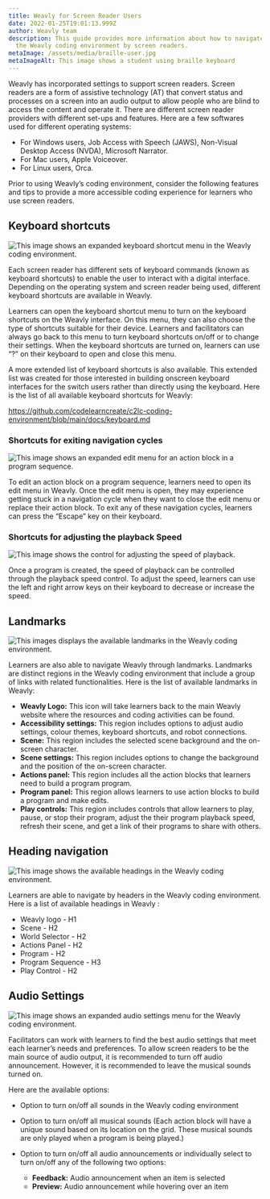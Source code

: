 ```yaml
---
title: Weavly for Screen Reader Users
date: 2022-01-25T19:01:13.999Z
author: Weavly team
description: This guide provides more information about how to navigate and use
  the Weavly coding environment by screen readers.
metaImage: /assets/media/braille-user.jpg
metaImageAlt: This image shows a student using braille keyboard
---
```

Weavly has incorporated settings to support screen readers. Screen readers are a form of assistive technology (AT) that convert status and processes on a screen into an audio output to allow people who are blind to access the content and operate it. There are different screen reader providers with different set-ups and features. Here are a few softwares used for different operating systems:

* For Windows users, Job Access with Speech (JAWS), Non-Visual Desktop Access (NVDA), Microsoft Narrator.
* For Mac users, Apple Voiceover.
* For Linux users, Orca.

Prior to using Weavly’s coding environment, consider the following features and tips to provide a more accessible coding experience for learners who use screen readers.

## Keyboard shortcuts

![This image shows an expanded keyboard shortcut menu in the Weavly coding environment. ](/assets/media/keyboard-shortcuts.jpg "Weavly keyboard shortcut menu")

Each screen reader has different sets of keyboard commands (known as keyboard shortcuts) to enable the user to interact with a digital interface. Depending on the operating system and screen reader being used, different keyboard shortcuts are available in Weavly.

Learners can open the keyboard shortcut menu to turn on the keyboard shortcuts on the Weavly interface. On this menu, they can also choose the type of shortcuts suitable for their device. Learners and facilitators can always go back to this menu to turn keyboard shortcuts on/off or to change their settings. When the keyboard shortcuts are turned on, learners can use “?” on their keyboard to open and close this menu.

A more extended list of keyboard shortcuts is also available. This extended list was created for those interested in building onscreen keyboard interfaces for the switch users rather than directly using the keyboard. Here is the list of all available keyboard shortcuts for Weavly:

<https://github.com/codelearncreate/c2lc-coding-environment/blob/main/docs/keyboard.md>

### Shortcuts for exiting navigation cycles

![This image shows an expanded edit menu for an action block in a program sequence. ](/assets/media/edit-menu.jpg "Action block's edit menu")

To edit an action block on a program sequence, learners need to open its edit menu in Weavly. Once the edit menu is open, they may experience getting stuck in a navigation cycle when they want to close the edit menu or replace their action block. To exit any of these navigation cycles, learners can press the “Escape” key on their keyboard.

### Shortcuts for adjusting the playback Speed

![This image shows the control for adjusting the speed of playback. ](/assets/media/playback-speed.jpg "Weavly playback speed")

Once a program is created, the speed of playback can be controlled through the playback speed control. To adjust the speed, learners can use the left and right arrow keys on their keyboard to decrease or increase the speed.

## Landmarks

![This images displays the available landmarks in the Weavly coding environment. ](/assets/media/landmarks.jpg "Weavly landmarks")

Learners are also able to navigate Weavly through landmarks. Landmarks are distinct regions in the Weavly coding environment that include a group of links with related functionalities. Here is the list of available landmarks in Weavly:

* **Weavly Logo:** This icon will take learners back to the main Weavly website where the resources and coding activities can be found.
* **Accessibility settings:** This region includes options to adjust audio settings, colour themes, keyboard shortcuts, and robot connections.
* **Scene:** This region includes the selected scene background and the on-screen character.
* **Scene settings:** This region includes options to change the background and the position of the on-screen character.
* **Actions panel:** This region includes all the action blocks that learners need to build a program program.
* **Program panel:** This region allows learners to use action blocks to build a program and make edits.
* **Play controls:** This region includes controls that allow learners to play, pause, or stop their program, adjust the their program playback speed, refresh their scene, and get a link of their programs to share with others.

## Heading navigation

![This image shows the available headings in the Weavly coding environment. ](/assets/media/heading-navigation.jpg "Weavly headings")

Learners are able to navigate by headers in the Weavly coding environment. Here is a list of available headings in Weavly :

* Weavly logo - H1
* Scene - H2
* World Selector - H2
* Actions Panel - H2
* Program - H2
* Program Sequence [](http://7.play/)- H3
* Play Control - H2

[](http://7.play/)

## Audio Settings

![This image shows an expanded audio settings menu for the Weavly coding environment. ](/assets/media/audio-menu.jpg "Weavly audio settings menu")

Facilitators can work with learners to find the best audio settings that meet each learner’s needs and preferences. To allow screen readers to be the main source of audio output, it is recommended to turn off audio announcement. However, it is recommended to leave the musical sounds turned on. 

Here are the available options:

* Option to turn on/off all sounds in the Weavly coding environment
* Option to turn on/off all musical sounds (Each action block will have a unique sound based on its location on the grid. These musical sounds are only played when a program is being played.)
* Option to turn on/off all audio announcements or individually select to turn on/off any of the following two options: 

  * **Feedback:** Audio announcement when an item is selected
  * **Preview:** Audio announcement while hovering over an item